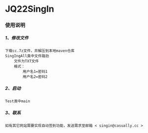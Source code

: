 # JQ22SingIn
### 使用说明 ###
##### 1、修改文件 #####
    下载cc.7z文件，并解压到本地maven仓库
    SingIngAll类中文件路劲
        文件为TXT文件
        格式：
            用户名1=密码1
            用户名2=密码2
##### 2、启动 #####
    Test类中main
##### 3、联系 #####
    如有其它网站需要实现自动签到功能，发送需求至邮箱 < singin@casually.cc > 

